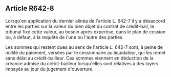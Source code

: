 Article R642-8
----
Lorsqu'en application du dernier alinéa de l'article L. 642-7 il y a désaccord
entre les parties sur la valeur du bien objet du contrat de crédit-bail, le
tribunal fixe cette valeur, au besoin après expertise, dans le plan de cession
ou, à défaut, à la requête de l'une ou l'autre des parties.

Les sommes qui restent dues au sens de l'article L. 642-7 sont, à peine de
nullité du paiement, versées par le cessionnaire au liquidateur, qui les remet
sans délai au crédit-bailleur. Ces sommes viennent en déduction de la créance
admise du crédit-bailleur lorsqu'elles sont relatives à des loyers impayés au
jour du jugement d'ouverture.
